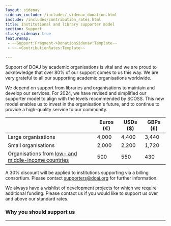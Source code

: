 ```yaml
---
layout: sidenav
sidenav_include: /includes/_sidenav_donation.html
include: /includes/contribution_rates.html
title: Institutional and library supporter model
section: Support
sticky_sidenav: true
featuremap:
 - ~~Support:Fragment->DonationSidenav:Template~~
 - ~~->ContributionRates:Template~~

---
```


Support of DOAJ by academic organisations is vital and we are proud to acknowledge that over 80% of our support comes to us this way. We are very grateful to all our supporting academic organisations worldwide.

We depend on support from libraries and organisations to maintain and develop our services. For 2024, we have revised and simplified our supporter model to align with the levels recommended by SCOSS. This new model enables us to invest in the organisation's future, and to continue to provide a high-quality service to our community.

|                     | Euros (€) | USDs ($)  | GBPs (£)  |
|---------------------|-----------|-----------|-----------|
| Large organisations | 4,000     | 4,400     | 3,440     |
| Small organisations | 2,000     | 2,200     | 1,720     |
| Organisations from [low- and middle-income countries](https://datatopics.worldbank.org/world-development-indicators/the-world-by-income-and-region.html) | 500 | 550 | 430 |

A 30% discount will be applied to institutions supporting via a billing consortium. Please contact [supporters@doaj.org](mailto:supporters@doaj.org) for further information.

We always have a wishlist of development projects for which we require additional funding. Please contact us if you would like to support us over and above our standard rates.

### Why you should support us

---
